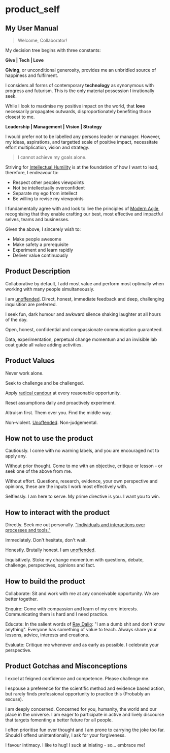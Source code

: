 # product_self
## My User Manual

> Welcome, Collaborator!

My decision tree begins with three constants:

**Give | Tech | Love**

**Giving**, or unconditional generosity, provides me an unbridled source of happiness and fulfilment.

I considers all forms of contemporary **technology** as synonymous with progress and futurism. This is the only material possession I irrationally seek.

While I look to maximise my positive impact on the world, that **love** necessarily propagates outwards, disproportionately benefiting those closest to me.

**Leadership | Management | Vision | Strategy**

I would prefer not to be labelled any persons leader or manager. However, my ideas, aspirations, and targetted scale of positive impact, necessitate effort multiplication, vision and strategy.

> I cannot achieve my goals alone.

Striving for [Intellectual Humility](https://www.shanesnow.com/articles/intellectual-humility#the-power-of-intellectual-humility) is at the foundation of how I want to lead, therefore, I endeavour to:

- Respect other peoples viewpoints
- Not be intellectually overconfident
- Separate my ego from intellect
- Be willing to revise my viewpoints

I fundamentally agree with and look to live the principles of [Modern Agile](http://modernagile.org/), recognising that they enable crafting our best, most effective and impactful selves, teams and businesses.

Given the above, I sincerely wish to:

- Make people awesome
- Make safety a prerequisite
- Experiment and learn rapidly
- Deliver value continuously

## Product Description

Collaborative by default, I add most value and perform most optimally when working with many people simultaneously.

I am [unoffended](https://blog.cleancoder.com/uncle-bob/2018/12/16/unoffended.html). Direct, honest, immediate feedback and deep, challenging inquisition are preferred.

I seek fun, dark humour and awkward silence shaking laughter at all hours of the day.

Open, honest, confidential and compassionate communication guaranteed.

Data, experimentation, perpetual change momentum and an invisible lab coat guide all value adding activities.

## Product Values

Never work alone.

Seek to challenge and be challenged.

Apply [radical candour](https://www.radicalcandor.com/about-radical-candor/) at every reasonable opportunity.

Reset assumptions daily and proactively experiment.

Altruism first. Them over you. Find the middle way.

Non-violent. [Unoffended](https://blog.cleancoder.com/uncle-bob/2018/12/16/unoffended.html). Non-judgemental.

## How not to use the product

Cautiously. I come with no warning labels, and you are encouraged not to apply any.

Without prior thought. Come to me with an objective, critique or lesson - or seek one of the above from me.

Without effort. Questions, research, evidence, your own perspective and opinions, these are the inputs I work most effectively with.

Selflessly. I am here to serve. My prime directive is you. I want you to win.

## How to interact with the product

Directly. Seek me out personally. ["Individuals and interactions over processes and tools."](https://agilemanifesto.org)

Immediately. Don't hesitate, don't wait.

Honestly. Brutally honest. I am [unoffended](https://blog.cleancoder.com/uncle-bob/2018/12/16/unoffended.html).

Inquisitively. Stoke my change momentum with questions, debate, challenge, perspectives, opinions and fact.

## How to build the product

Collaborate: Sit and work with me at any conceivable opportunity. We are better together.

Enquire: Come with compassion and learn of my core interests. Communicating them is hard and I need practice.

Educate: In the salient words of [Ray Dalio](https://www.principles.com/): "I am a dumb shit and don't know anything". Everyone has something of value to teach. Always share your lessons, advice, interests and creations.

Evaluate: Critique me whenever and as early as possible. I celebrate your perspective.

## Product Gotchas and Misconceptions

I excel at feigned confidence and competence. Please challenge me.

I espouse a preference for the scientific method and evidence based action, but rarely finds professional opportunity to practice this (Probably an excuse).

I am deeply concerned. Concerned for you, humanity, the world and our place in the universe. I am eager to participate in active and lively discourse that targets fomenting a better future for all people.

I often prioritise fun over thought and I am prone to carrying the joke too far. Should I offend unintentionally, I ask for your forgiveness.

I favour intimacy. I like to hug! I suck at iniating - so... embrace me!



